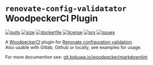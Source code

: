 # `renovate-config-validatator` WoodpeckerCI Plugin

[![pulls](https://img.shields.io/docker/pulls/kokuwaio/renovate-config-validatator)](https://hub.docker.com/r/kokuwaio/renovate-config-validatator)
[![size](https://img.shields.io/docker/image-size/kokuwaio/renovate-config-validatator)](https://hub.docker.com/r/kokuwaio/renovate-config-validatator)
[![dockerfile](https://img.shields.io/badge/source-Dockerfile%20-blue)](https://git.kokuwa.io/woodpecker/renovate-config-validatator/src/branch/main/Dockerfile)
[![license](https://img.shields.io/badge/License-EUPL%201.2-blue)](https://git.kokuwa.io/woodpecker/renovate-config-validatator/src/branch/main/LICENSE)
[![prs](https://img.shields.io/gitea/pull-requests/open/woodpecker/renovate-config-validatator?gitea_url=https%3A%2F%2Fgit.kokuwa.io)](https://git.kokuwa.io/woodpecker/renovate-config-validatator/pulls)
[![issues](https://img.shields.io/gitea/issues/open/woodpecker/renovate-config-validatator?gitea_url=https%3A%2F%2Fgit.kokuwa.io)](https://git.kokuwa.io/woodpecker/renovate-config-validatator/issues)

A [WoodpeckerCI](https://woodpecker-ci.org) plugin for [Renovate configuration validation](https://docs.renovatebot.com/config-validation/).  
Also usable with Gitlab, Github or locally, see examples for usage.

For more documention see: [git.kokuwa.io/woodpecker/markdownlint](https://git.kokuwa.io/woodpecker/markdownlint)
